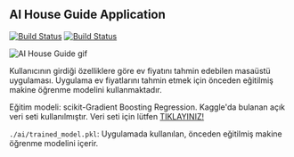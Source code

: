 ## AI House Guide Application

[![Build Status](https://img.shields.io/badge/lang-T%C3%BCrk%C3%A7e-red)](https://github.com/BerkKilicoglu/AI-House-Guide-Application/blob/main/README.tr.md) [![Build Status](https://img.shields.io/badge/lang-English-blue)](https://github.com/BerkKilicoglu/AI-House-Guide-Application/blob/main/README.md)

![AI House Guide gif](https://media.giphy.com/media/gdg2kZnGXGXFfh3nOX/giphy.gif)

Kullanıcının girdiği özelliklere göre ev fiyatını tahmin edebilen masaüstü uygulaması. Uygulama ev fiyatlarını tahmin etmek için önceden eğitilmiş makine öğrenme modelini kullanmaktadır.

Eğitim modeli: scikit-Gradient Boosting Regression. Kaggle'da bulanan açık veri seti kullanılmıştır. Veri seti için lütfen [TIKLAYINIZ!](https://www.kaggle.com/competitions/house-prices-advanced-regression-techniques/data)

`./ai/trained_model.pkl`: Uygulamada kullanılan, önceden eğitilmiş makine öğrenme modelini içerir.
